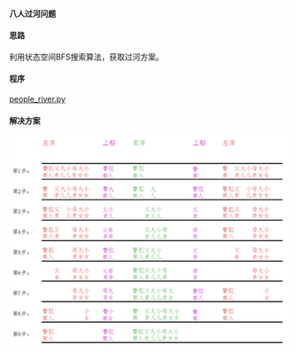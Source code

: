 #### 八人过河问题


#### 思路

利用状态空间BFS搜索算法，获取过河方案。


#### 程序

[people_river.py](https://github.com/Anfany/Funny-Math-Problem-by-Python3/blob/master/Cross%20River/people_river.py)

#### 解决方案

![image](https://github.com/Anfany/Funny-Math-Problem-by-Python3/blob/master/Cross%20River/c_r.png)
